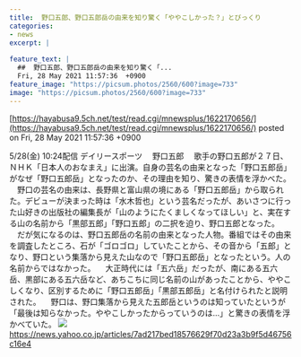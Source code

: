 ```yaml
---
title:  野口五郎、野口五郎岳の由来を知り驚く「ややこしかった？」とびっくり  
categories:
- news
excerpt: |
  
feature_text: |
  ##  野口五郎、野口五郎岳の由来を知り驚く「...
  Fri, 28 May 2021 11:57:36  +0900
feature_image: "https://picsum.photos/2560/600?image=733"
image: "https://picsum.photos/2560/600?image=733"
---
```


[https://hayabusa9.5ch.net/test/read.cgi/mnewsplus/1622170656/](https://hayabusa9.5ch.net/test/read.cgi/mnewsplus/1622170656/)
posted on Fri, 28 May 2021 11:57:36  +0900

<!--more-->

5/28(金) 10:24配信 デイリースポーツ 　野口五郎 　歌手の野口五郎が２７日、ＮＨＫ「日本人のおなまえ」に出演。自身の芸名の由来となった「野口五郎岳」がなぜ「野口五郎岳」となったのか、その理由を知り、驚きの表情を浮かべた。 　野口の芸名の由来は、長野県と富山県の境にある「野口五郎岳」から取られた。デビューが決まった時は「水木哲也」という芸名だったが、あいさつに行った山好きの出版社の編集長が「山のようにたくましくなってほしい」と、実在する山の名前から「黒部五郎」「野口五郎」の二択を迫り、野口五郎となった。 　だが気になるのは、野口五郎岳の名前の由来となった人物。番組ではその由来を調査したところ、石が「ゴロゴロ」していたことから、その音から「五郎」となり、野口という集落から見えた山なので「野口五郎岳」となったという。人の名前からではなかった。 　大正時代には「五六岳」だったが、南にある五六岳、黒部にある五六岳など、あちこちに同じ名前の山があったことから、ややこしくなり、区別するために「野口五郎岳」「黒部五郎岳」と名付けられたと説明された。 　野口は、野口集落から見えた五郎岳というのは知っていたというが「最後は知らなかった。ややこしかったからっていうのは…」と驚きの表情を浮かべていた。 ![](https://amd-pctr.c.yimg.jp/r/iwiz-amd/20210528-00000048-dal-000-3-view.jpg) https://news.yahoo.co.jp/articles/7ad217bed18576629f70d23a3b9f5d46756c16e4
